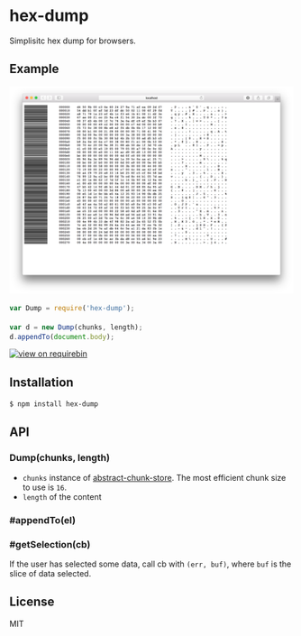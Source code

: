 
# hex-dump

  Simplisitc hex dump for browsers.

## Example

  ![screenshot](screenshot.png)

```js
var Dump = require('hex-dump');

var d = new Dump(chunks, length);
d.appendTo(document.body);
```

  [![view on requirebin](http://requirebin.com/badge.png)](http://requirebin.com/?gist=2faedc03efbc1e973d09)

## Installation

```bash
$ npm install hex-dump
```

## API

### Dump(chunks, length)

  - `chunks` instance of [abstract-chunk-store](https://npmjs.org/package/abstract-chunk-store). The most efficient chunk size to use is `16`.
  - `length` of the content

### #appendTo(el)

### #getSelection(cb)

  If the user has selected some data, call cb with `(err, buf)`, where `buf` is the slice of data selected.

## License

  MIT


